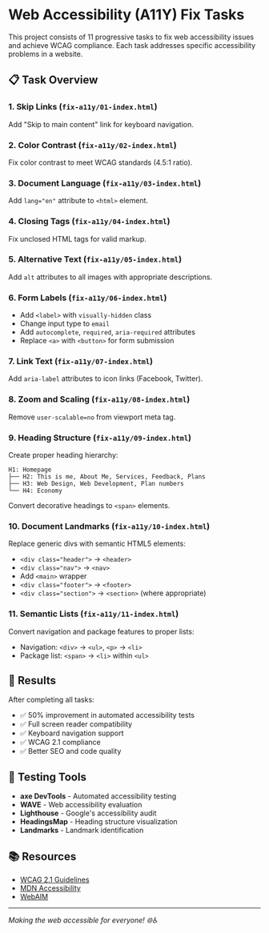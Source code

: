 # Web Accessibility (A11Y) Fix Tasks

This project consists of 11 progressive tasks to fix web accessibility issues and achieve WCAG compliance. Each task addresses specific accessibility problems in a website.

## 📋 Task Overview

### 1. Skip Links (`fix-a11y/01-index.html`)
Add "Skip to main content" link for keyboard navigation.

### 2. Color Contrast (`fix-a11y/02-index.html`)
Fix color contrast to meet WCAG standards (4.5:1 ratio).

### 3. Document Language (`fix-a11y/03-index.html`)
Add `lang="en"` attribute to `<html>` element.

### 4. Closing Tags (`fix-a11y/04-index.html`)
Fix unclosed HTML tags for valid markup.

### 5. Alternative Text (`fix-a11y/05-index.html`)
Add `alt` attributes to all images with appropriate descriptions.

### 6. Form Labels (`fix-a11y/06-index.html`)
- Add `<label>` with `visually-hidden` class
- Change input type to `email`
- Add `autocomplete`, `required`, `aria-required` attributes
- Replace `<a>` with `<button>` for form submission

### 7. Link Text (`fix-a11y/07-index.html`)
Add `aria-label` attributes to icon links (Facebook, Twitter).

### 8. Zoom and Scaling (`fix-a11y/08-index.html`)
Remove `user-scalable=no` from viewport meta tag.

### 9. Heading Structure (`fix-a11y/09-index.html`)
Create proper heading hierarchy:
```
H1: Homepage
├── H2: This is me, About Me, Services, Feedback, Plans
├── H3: Web Design, Web Development, Plan numbers
└── H4: Economy
```
Convert decorative headings to `<span>` elements.

### 10. Document Landmarks (`fix-a11y/10-index.html`)
Replace generic divs with semantic HTML5 elements:
- `<div class="header">` → `<header>`
- `<div class="nav">` → `<nav>`
- Add `<main>` wrapper
- `<div class="footer">` → `<footer>`
- `<div class="section">` → `<section>` (where appropriate)

### 11. Semantic Lists (`fix-a11y/11-index.html`)
Convert navigation and package features to proper lists:
- Navigation: `<div>` → `<ul>`, `<p>` → `<li>`
- Package list: `<span>` → `<li>` within `<ul>`

## 🎯 Results

After completing all tasks:
- ✅ 50% improvement in automated accessibility tests
- ✅ Full screen reader compatibility
- ✅ Keyboard navigation support
- ✅ WCAG 2.1 compliance
- ✅ Better SEO and code quality

## 🔧 Testing Tools

- **axe DevTools** - Automated accessibility testing
- **WAVE** - Web accessibility evaluation
- **Lighthouse** - Google's accessibility audit
- **HeadingsMap** - Heading structure visualization
- **Landmarks** - Landmark identification

## 📚 Resources

- [WCAG 2.1 Guidelines](https://www.w3.org/WAI/WCAG21/quickref/)
- [MDN Accessibility](https://developer.mozilla.org/en-US/docs/Web/Accessibility)
- [WebAIM](https://webaim.org/)

---

*Making the web accessible for everyone! 🌐♿*